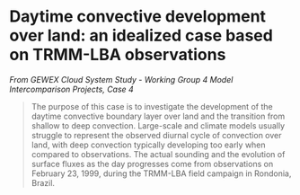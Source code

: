 # Daytime convective development over land: an idealized case based on TRMM-LBA observations

*From GEWEX Cloud System Study - Working Group 4 Model Intercomparison
Projects, Case 4*

> The purpose of this case is to investigate the development of the daytime
convective boundary layer over land and the transition from shallow to deep
convection. Large-scale and climate models usually struggle to represent the
observed diurnal cycle of convection over land, with deep convection typically
developing too early when compared to observations. The actual sounding and the
evolution of surface fluxes as the day progresses come from observations on
February 23, 1999, during the TRMM-LBA field campaign in Rondonia, Brazil.
